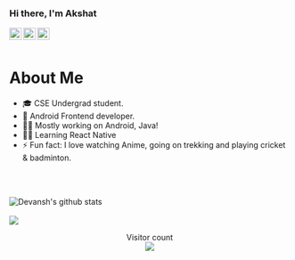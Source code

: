 ### Hi there, I'm Akshat 


<a href="https://www.linkedin.com/in/srivastavaakshat15/">
  <img align="left" alt="Akshat's LinkedIn" width="22px" src="https://cdn.jsdelivr.net/npm/simple-icons@v3/icons/linkedin.svg" />
</a>
<a href="https://www.instagram.com/Arsh1507/">
  <img align="left" alt="Akshat's Instagram" width="22px" src="https://cdn.jsdelivr.net/npm/simple-icons@v3/icons/instagram.svg" />
</a>
<a href="https://twitter.com/Devansh15702227">
  <img align="left" alt="Akshat's Twitter" width="22px" src="https://cdn.jsdelivr.net/npm/simple-icons@3.2.0/icons/twitter.svg" />
</a> 

<br />
<br />

# About Me

- 🎓 CSE Undergrad student.
- 📱 Android Frontend developer.
- 👨‍💻 Mostly working on Android, Java!
- 👨‍💻 Learning React Native
- ⚡ Fun fact: I love watching Anime, going on trekking and playing cricket & badminton.

<br />
<br />

![Devansh's github stats](https://github-readme-stats.vercel.app/api?username=devanshagar783&show_icons=true&theme=tokyonight)
<br />
<br />
<img src="https://github-readme-stats.vercel.app/api/top-langs/?username=devanshagar783&theme=tokyonight&&layout=compact">

<p align="center"> 
  Visitor count<br>
  <img src="https://profile-counter.glitch.me/Arsh150701/count.svg" />
</p>
